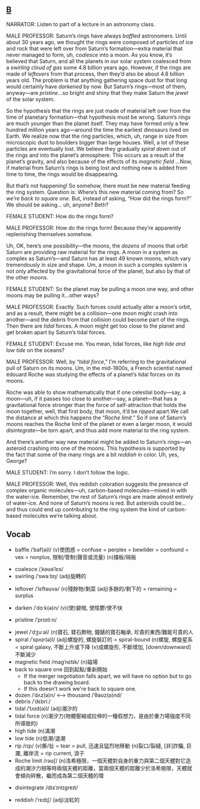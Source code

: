 ## [B](https://img.kmf.com/toefl/listening/audio/7520d3d96063d3b686e58c600740c144.mp3)

NARRATOR: Listen to part of a lecture in an astronomy class.

MALE PROFESSOR: Saturn’s rings have always *baffled* astronomers. Until about 30 years ago, we thought the rings were composed of particles of ice and rock that were left over from Saturn’s formation—extra material that never managed to form, uh, *coalesce* into a moon. As you know, it’s believed that Saturn, and all the planets in our solar system coalesced from a *swirling cloud of gas* some 4.8 billion years ago. However, if the rings are made of *leftovers* from that process, then they’d also be about 4.8 billion years old. The problem is that anything gathering space dust for that long would certainly have *darkened* by now. But Saturn’s rings—most of them, anyway—are *pristine*...so bright and shiny that they make Saturn the *jewel* of the solar system.

So the hypothesis that the rings are just made of material left over from the time of planetary formation—that hypothesis must be wrong. Saturn’s rings are much younger than the planet itself. They may have formed only a few hundred million years ago—around the time the earliest dinosaurs lived on Earth. We realize now that the ring particles, which, uh, range in size from microscopic dust to boulders bigger than large houses. Well, a lot of these particles are eventually lost. We believe they gradually *spiral down* out of the rings and into the planet’s atmosphere. This occurs as a result of the planet’s gravity, and also because of the effects of its *magnetic field* ...Now, if material from Saturn’s rings is being lost and nothing new is added from time to time, the rings would be disappearing.

But that’s not happening! So somehow, there must be new material feeding the ring system. Question is: Where’s this new material coming from? So *we’re back to square one*. But, instead of asking, “How did the rings form?” We should be asking… uh, anyone? Beth?

FEMALE STUDENT: How do the rings form?

MALE PROFESSOR: How do the rings form! Because they’re apparently replenishing themselves somehow.

Uh, OK, here’s one possibility—the moons, the *dozens* of moons that orbit Saturn are providing raw material for the rings. A moon in a system as complex as Saturn’s—and Saturn has at least 49 known moons, which vary tremendously in size and shape. Um, a moon in such a complex system is not only affected by the gravitational force of the planet, but also by that of the other moons.

FEMALE STUDENT: So the planet may be pulling a moon one way, and other moons may be pulling it...other ways?

MALE PROFESSOR: Exactly. Such forces could actually alter a moon’s orbit, and as a result, there might be a collision—one moon might crash into another—and the *debris* from that collision could become part of the rings. Then there are *tidal* forces. A moon might get too close to the planet and get broken apart by Saturn’s tidal forces.

FEMALE STUDENT: Excuse me. You mean, tidal forces, like *high tide and low tide* on the oceans?

MALE PROFESSOR: Well, by “*tidal force*,” I’m referring to the gravitational pull of Saturn on its moons. Um, in the mid-1800s, a French scientist named édouard Roche was studying the effects of a planet’s tidal forces on its moons.

Roche was able to show mathematically that if one celestial body—say, a moon—uh, if it passes too close to another—say, a planet—that has a gravitational force stronger than the force of self-attraction that holds the moon together, well, that first body, that moon, it’d be *ripped* apart.We call the distance at which this happens the “*Roche limit*.” So if one of Saturn’s moons reaches the Roche limit of the planet or even a larger moon, it would *disintegrate*—be torn apart, and thus add more material to the ring system.

And there’s another way new material might be added to Saturn’s rings—an asteroid crashing into one of the moons. This hypothesis is supported by the fact that some of the many rings are a bit *reddish* in color. Uh, yes, George?

MALE STUDENT: I’m sorry. I don’t follow the logic.

MALE PROFESSOR: Well, this reddish coloration suggests the presence of complex organic molecules—uh, carbon-based molecules—mixed in with the water-ice. Remember, the rest of Saturn’s rings are made almost entirely of water-ice. And none of Saturn’s moons is red. But asteroids could be... and thus could end up contributing to the ring system the kind of carbon-based molecules we’re talking about.

## Vocab
+ baffle /ˈbaf(ə)l/ (v)使困惑 = confuse = perplex = bewilder = confound = vex = nonplus, 限制/管制(聲音或流量) (n)擋板/隔板
- coalesce /ˌkəʊəˈlɛs/
- swirling /ˈswəːlɪŋ/ (adj)旋轉的
+ leftover /ˈlɛftəʊvə/ (n)殘餘物/剩菜 (adj)多餘的/剩下的 = remaining = surplus
- darken /ˈdɑːk(ə)n/ (v)(使)變暗, 使陰鬱/使不快
+ pristine /ˈprɪstiːn/ 
- jewel /ˈdʒuːəl/ (n)寶石, 寶石飾物, 鐘錶的寶石軸承, 珍貴的東西/難能可貴的人
- spiral /ˈspʌɪr(ə)l/ (adj)螺旋的, 螺旋裝訂的 = spiral-bound (n)螺旋, 螺旋星系 = spiral galaxy, 不斷上升或下降 (v)成螺旋形, 不斷增加, [down/downward]不斷減少
- magnetic field /maɡˈnɛtɪk/ (n)磁場
- back to square one 回到起點/重新開始
	- If the merger negotiation falls apart, we will have no option but to go back to the drawing board.
	- If this doesn't work we're back to square one.
- dozen /ˈdʌz(ə)n/ <--> thousand /ˈθaʊz(ə)nd/ 
- debris /ˈdɛbriː/ 
- tidal /ˈtʌɪd(ə)l/ (adj)潮汐的
- tidal force (n)潮汐力(物體壓縮或拉伸的一種假想力，是由於重力場強度不同所導致的)
- high tide (n)滿潮
- low tide (n)低潮/退潮
- rip /rɪp/ (v)撕/扯 = tear = pull, 迅速且猛烈地移動 (n)裂口/裂縫, [非]詐騙, 巨瀾, 離岸流 = rip current, 浪子
- Roche limit /rəʊʃ/ (n)洛希極限，一個天體對自身的重力與第二個天體對它造成的潮汐力相等時兩個天體的距離，當兩個天體的距離少於洛希極限，天體就會傾向碎散，繼而成為第二個天體的環
+ disintegrate /dɪsˈɪntɪɡreɪt/ 
- reddish /ˈrɛdɪʃ/ (adj)淡紅的
